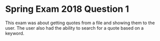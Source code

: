 # Spring Exam 2018 Question 1

This exam was about getting quotes from a file and showing them to the user. The user also had the ability to search for a quote based on a keyword.
